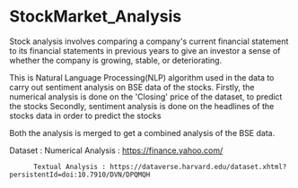 # StockMarket_Analysis
Stock analysis involves comparing a company's current financial statement to its financial statements in previous years to give an investor a sense of whether the company is growing, stable, or deteriorating.

This is Natural Language Processing(NLP) algorithm used in the data to carry out sentiment analysis on BSE data of the stocks.
Firstly, the numerical analysis is done on the 'Closing' price of the dataset, to predict  the stocks
Secondly, sentiment analysis is done on the headlines of the stocks data in order to predict the stocks

Both the analysis is merged to get a combined analysis of the BSE data.

Dataset : Numerical Analysis : https://finance.yahoo.com/
          
          Textual Analysis : https://dataverse.harvard.edu/dataset.xhtml?persistentId=doi:10.7910/DVN/DPQMQH

